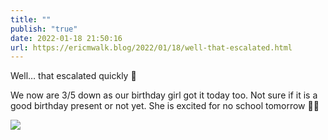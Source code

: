 ```yaml
---
title: ""
publish: "true"
date: 2022-01-18 21:50:16
url: https://ericmwalk.blog/2022/01/18/well-that-escalated.html
---
```

Well… that escalated quickly 🤔

We now are 3/5 down as our birthday girl got it today too. Not sure if it is a good birthday present or not yet. She is excited for no school tomorrow 🤦‍♂️



![](https://ericmwalk.blog/uploads/2022/f08e674bc6.jpg)